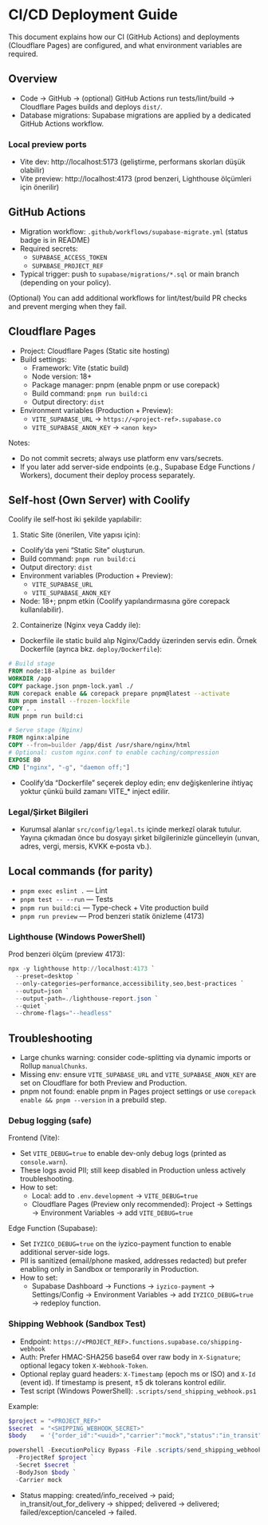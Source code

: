 # CI/CD Deployment Guide

This document explains how our CI (GitHub Actions) and deployments (Cloudflare Pages) are configured, and what environment variables are required.

## Overview
- Code → GitHub → (optional) GitHub Actions run tests/lint/build → Cloudflare Pages builds and deploys `dist/`.
- Database migrations: Supabase migrations are applied by a dedicated GitHub Actions workflow.

### Local preview ports
- Vite dev: http://localhost:5173 (geliştirme, performans skorları düşük olabilir)
- Vite preview: http://localhost:4173 (prod benzeri, Lighthouse ölçümleri için önerilir)

## GitHub Actions
- Migration workflow: `.github/workflows/supabase-migrate.yml` (status badge is in README)
- Required secrets:
  - `SUPABASE_ACCESS_TOKEN`
  - `SUPABASE_PROJECT_REF`
- Typical trigger: push to `supabase/migrations/*.sql` or main branch (depending on your policy).

(Optional) You can add additional workflows for lint/test/build PR checks and prevent merging when they fail.

## Cloudflare Pages
- Project: Cloudflare Pages (Static site hosting)
- Build settings:
  - Framework: Vite (static build)
  - Node version: 18+
  - Package manager: pnpm (enable pnpm or use corepack)
  - Build command: `pnpm run build:ci`
  - Output directory: `dist`
- Environment variables (Production + Preview):
  - `VITE_SUPABASE_URL` → `https://<project-ref>.supabase.co`
  - `VITE_SUPABASE_ANON_KEY` → `<anon key>`

Notes:
- Do not commit secrets; always use platform env vars/secrets.
- If you later add server-side endpoints (e.g., Supabase Edge Functions / Workers), document their deploy process separately.

## Self‑host (Own Server) with Coolify
Coolify ile self‑host iki şekilde yapılabilir:

1) Static Site (önerilen, Vite yapısı için):
- Coolify’da yeni “Static Site” oluşturun.
- Build command: `pnpm run build:ci`
- Output directory: `dist`
- Environment variables (Production + Preview):
  - `VITE_SUPABASE_URL`
  - `VITE_SUPABASE_ANON_KEY`
- Node: 18+; pnpm etkin (Coolify yapılandırmasına göre corepack kullanılabilir).

2) Containerize (Nginx veya Caddy ile):
- Dockerfile ile static build alıp Nginx/Caddy üzerinden servis edin. Örnek Dockerfile (ayrıca bkz. `deploy/Dockerfile`):
```dockerfile path=null start=null
# Build stage
FROM node:18-alpine as builder
WORKDIR /app
COPY package.json pnpm-lock.yaml ./
RUN corepack enable && corepack prepare pnpm@latest --activate
RUN pnpm install --frozen-lockfile
COPY . .
RUN pnpm run build:ci

# Serve stage (Nginx)
FROM nginx:alpine
COPY --from=builder /app/dist /usr/share/nginx/html
# Optional: custom nginx.conf to enable caching/compression
EXPOSE 80
CMD ["nginx", "-g", "daemon off;"]
```
- Coolify’da “Dockerfile” seçerek deploy edin; env değişkenlerine ihtiyaç yoktur çünkü build zamanı VITE_* inject edilir.

### Legal/Şirket Bilgileri
- Kurumsal alanlar `src/config/legal.ts` içinde merkezî olarak tutulur. Yayına çıkmadan önce bu dosyayı şirket bilgilerinizle güncelleyin (unvan, adres, vergi, mersis, KVKK e‑posta vb.).

## Local commands (for parity)
- `pnpm exec eslint .` — Lint
- `pnpm test -- --run` — Tests
- `pnpm run build:ci` — Type-check + Vite production build
- `pnpm run preview` — Prod benzeri statik önizleme (4173)

### Lighthouse (Windows PowerShell)
Prod benzeri ölçüm (preview 4173):
```powershell
npx -y lighthouse http://localhost:4173 `
  --preset=desktop `
  --only-categories=performance,accessibility,seo,best-practices `
  --output=json `
  --output-path=./lighthouse-report.json `
  --quiet `
  --chrome-flags="--headless"
```

## Troubleshooting
- Large chunks warning: consider code-splitting via dynamic imports or Rollup `manualChunks`.
- Missing env: ensure `VITE_SUPABASE_URL` and `VITE_SUPABASE_ANON_KEY` are set on Cloudflare for both Preview and Production.
- pnpm not found: enable pnpm in Pages project settings or use `corepack enable && pnpm --version` in a prebuild step.

### Debug logging (safe)
Frontend (Vite):
- Set `VITE_DEBUG=true` to enable dev-only debug logs (printed as `console.warn`).
- These logs avoid PII; still keep disabled in Production unless actively troubleshooting.
- How to set:
  - Local: add to `.env.development` → `VITE_DEBUG=true`
  - Cloudflare Pages (Preview only recommended): Project → Settings → Environment Variables → add `VITE_DEBUG=true`

Edge Function (Supabase):
- Set `IYZICO_DEBUG=true` on the iyzico-payment function to enable additional server-side logs.
- PII is sanitized (email/phone masked, addresses redacted) but prefer enabling only in Sandbox or temporarily in Production.
- How to set:
  - Supabase Dashboard → Functions → `iyzico-payment` → Settings/Config → Environment Variables → add `IYZICO_DEBUG=true` → redeploy function.

### Shipping Webhook (Sandbox Test)
- Endpoint: `https://<PROJECT_REF>.functions.supabase.co/shipping-webhook`
- Auth: Prefer HMAC-SHA256 base64 over raw body in `X-Signature`; optional legacy token `X-Webhook-Token`.
- Optional replay guard headers: `X-Timestamp` (epoch ms or ISO) and `X-Id` (event id). If timestamp is present, ±5 dk tolerans kontrol edilir.
- Test script (Windows PowerShell): `.scripts/send_shipping_webhook.ps1`

Example:
```powershell path=null start=null
$project = "<PROJECT_REF>"
$secret  = "<SHIPPING_WEBHOOK_SECRET>"
$body    = '{"order_id":"<uuid>","carrier":"mock","status":"in_transit","tracking_number":"T123"}'

powershell -ExecutionPolicy Bypass -File .scripts/send_shipping_webhook.ps1 `
  -ProjectRef $project `
  -Secret $secret `
  -BodyJson $body `
  -Carrier mock
```
- Status mapping: created/info_received → paid; in_transit/out_for_delivery → shipped; delivered → delivered; failed/exception/canceled → failed.

